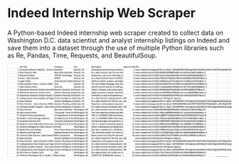 # Indeed Internship Web Scraper
A Python-based Indeed internship web scraper created to collect data on Washington D.C. data scientist and analyst internship listings on Indeed and save them into a dataset through the use of multiple Python libraries such as Re, Pandas, Time, Requests, and BeautifulSoup.

![Example of Results](/Results_Example.png)

